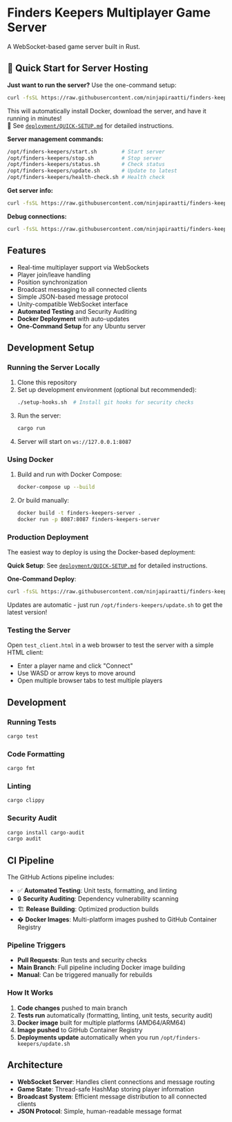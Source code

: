 # Finders Keepers Multiplayer Game Server

A WebSocket-based game server built in Rust.

## 🚀 Quick Start for Server Hosting

**Just want to run the server?** Use the one-command setup:

```bash
curl -fsSL https://raw.githubusercontent.com/ninjapiraatti/finders-keepers-server/main/deployment/deploy-docker.sh | bash
```

This will automatically install Docker, download the server, and have it running in minutes!  
📖 See [`deployment/QUICK-SETUP.md`](deployment/QUICK-SETUP.md) for detailed instructions.

**Server management commands:**
```bash
/opt/finders-keepers/start.sh        # Start server
/opt/finders-keepers/stop.sh         # Stop server  
/opt/finders-keepers/status.sh       # Check status
/opt/finders-keepers/update.sh       # Update to latest
/opt/finders-keepers/health-check.sh # Health check
```

**Get server info:**
```bash
curl -fsSL https://raw.githubusercontent.com/ninjapiraatti/finders-keepers-server/main/deployment/server-info.sh | bash
```

**Debug connections:**
```bash
curl -fsSL https://raw.githubusercontent.com/ninjapiraatti/finders-keepers-server/main/deployment/debug-connection.sh | bash
```

## Features

- Real-time multiplayer support via WebSockets
- Player join/leave handling
- Position synchronization
- Broadcast messaging to all connected clients
- Simple JSON-based message protocol
- Unity-compatible WebSocket interface
- **Automated Testing** and Security Auditing
- **Docker Deployment** with auto-updates
- **One-Command Setup** for any Ubuntu server

## Development Setup

### Running the Server Locally

1. Clone this repository
2. Set up development environment (optional but recommended):
   ```bash
   ./setup-hooks.sh  # Install git hooks for security checks
   ```
3. Run the server:
   ```bash
   cargo run
   ```
4. Server will start on `ws://127.0.0.1:8087`

### Using Docker

1. Build and run with Docker Compose:
   ```bash
   docker-compose up --build
   ```
2. Or build manually:
   ```bash
   docker build -t finders-keepers-server .
   docker run -p 8087:8087 finders-keepers-server
   ```

### Production Deployment

The easiest way to deploy is using the Docker-based deployment:

**Quick Setup**: See [`deployment/QUICK-SETUP.md`](deployment/QUICK-SETUP.md) for detailed instructions.

**One-Command Deploy**:
```bash
curl -fsSL https://raw.githubusercontent.com/ninjapiraatti/finders-keepers-server/main/deployment/deploy-docker.sh | bash
```

Updates are automatic - just run `/opt/finders-keepers/update.sh` to get the latest version!

### Testing the Server

Open `test_client.html` in a web browser to test the server with a simple HTML client:
- Enter a player name and click "Connect"
- Use WASD or arrow keys to move around
- Open multiple browser tabs to test multiple players

## Development

### Running Tests
```bash
cargo test
```

### Code Formatting
```bash
cargo fmt
```

### Linting
```bash
cargo clippy
```

### Security Audit
```bash
cargo install cargo-audit
cargo audit
```

## CI Pipeline

The GitHub Actions pipeline includes:

- ✅ **Automated Testing**: Unit tests, formatting, and linting
- 🔒 **Security Auditing**: Dependency vulnerability scanning
- 🏗️ **Release Building**: Optimized production builds
- � **Docker Images**: Multi-platform images pushed to GitHub Container Registry

### Pipeline Triggers
- **Pull Requests**: Run tests and security checks
- **Main Branch**: Full pipeline including Docker image building
- **Manual**: Can be triggered manually for rebuilds

### How It Works
1. **Code changes** pushed to main branch
2. **Tests run** automatically (formatting, linting, unit tests, security audit)
3. **Docker image** built for multiple platforms (AMD64/ARM64)
4. **Image pushed** to GitHub Container Registry
5. **Deployments update** automatically when you run `/opt/finders-keepers/update.sh`

## Architecture

- **WebSocket Server**: Handles client connections and message routing
- **Game State**: Thread-safe HashMap storing player information
- **Broadcast System**: Efficient message distribution to all connected clients
- **JSON Protocol**: Simple, human-readable message format